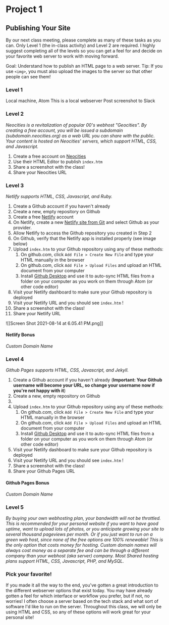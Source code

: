 # Project 1
## Publishing Your Site
By our next class meeting, please complete as many of these tasks as you can. Only Level 1 (the in-class activity) and Level 2 are required. I highly suggest completing all of the levels so you can get a feel for and decide on your favorite web server to work with moving forward.

Goal: Understand how to publish an HTML page to a web server.
Tip: If you use `<img>`, you must also upload the images to the server so that other people can see them!

### Level 1
Local machine, Atom
This is a local webserver
Post screenshot to Slack

### Level 2
*Neocities is a revitalization of popular 00's webhost "Geocities". By creating a free account, you will be issued a subdomain (subdomain.neocities.org) as a web URL you can share with the public. Your content is hosted on Neocities' servers, which support HTML, CSS, and Javascript.*
1. Create a free account on [Neocities](https://neocities.org/)
2. Use their HTML Editor to publish `index.htm`
3. Share a screenshot with the class!
4. Share your Neocities URL

### Level 3
*Netlify supports HTML, CSS, Javascript, and Ruby.*
1. Create a Github account if you haven't already
2. Create a new, empty repository on Github
3. Create a free [Netlify](https://www.netlify.com/pricing/) account
4. On Netlify, create a new [Netlify site from Git](https://docs.netlify.com/configure-builds/repo-permissions-linking/) and select Github as your provider.
6. Allow Netlify to access the Github repository you created in Step 2
7. On Github, verify that the Netlify app is installed properly (see image below)
8. Upload `index.htm` to your Github repository using any of these methods:
	1. On github.com, click `Add File > Create New File` and type your HTML manually in the browser
	2. On github.com, click `Add File > Upload Files` and upload an HTML document from your computer
	3. Install [Github Desktop](https://desktop.github.com/) and use it to auto-sync HTML files from a folder on your computer as you work on them through Atom (or other code editor)
9. Visit your Netlify dashboard to make sure your Github repository is deployed
10. Visit your Netlify URL and you should see `index.htm` !
11. Share a screenshot with the class!
12. Share your Netlify URL

![[Screen Shot 2021-08-14 at 6.05.41 PM.png]]

#### Netlify Bonus
*Custom Domain Name*

### Level 4
*Github Pages supports HTML, CSS, Javascript, and Jekyll.*
1. Create a Github account if you haven't already (**Important: Your Github username will become your URL, so change your username now if you're not happy with it**)
2. Create a new, empty repository on Github
3. 
8. Upload `index.htm` to your Github repository using any of these methods:
	1. On github.com, click `Add File > Create New File` and type your HTML manually in the browser
	2. On github.com, click `Add File > Upload Files` and upload an HTML document from your computer
	3. Install [Github Desktop](https://desktop.github.com/) and use it to auto-sync HTML files from a folder on your computer as you work on them through Atom (or other code editor)
9. Visit your Netlify dashboard to make sure your Github repository is deployed
10. Visit your Netlify URL and you should see `index.htm` !
11. Share a screenshot with the class!
12. Share your Github Pages URL

#### Github Pages Bonus
*Custom Domain Name*

### Level 5
*By buying your own webhosting plan, your bandwidth will not be throttled. This is recommended for your personal website if you want to have good uptime, want to upload lots of photos, or you anticipate growing your site to several thousand pageviews per month. Or if you just want to run on a green web host, since none of the free options are 100% renewable!*
*This is the only option that costs money for hosting. Custom domain names will always cost money as a separate fee and can be through a different company than your webhost (aka server) company. Most Shared hosting plans support HTML, CSS, Javascript, PHP, and MySQL.*

### Pick your favorite!
If you made it all the way to the end, you've gotten a great introduction to the different webserver options that exist today. You may have already gotten a feel for which interface or workflow you prefer, but if not, no worries! I often choose a server based on the tech stack and what sort of software I'd like to run on the server. Throughout this class, we will only be using HTML and CSS, so any of these options will work great for your personal site!
